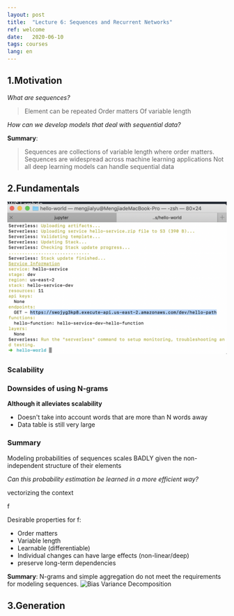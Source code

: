 ```yaml
---
layout: post
title:  "Lecture 6: Sequences and Recurrent Networks"
ref: welcome
date:   2020-06-10
tags: courses
lang: en
---
```


## 1.Motivation
_What are sequences?_
> Element can be repeated
> Order matters
> Of variable length

_How can we develop models that deal with sequential data?_

**Summary**:
> Sequences are collections of variable length where order matters.
> Sequences are widespread across machine learning applications
> Not all deep learning models can handle sequential data

## 2.Fundamentals
![Bias Variance Decomposition](/jupyternb/image/comparison-rnn.png)

### Scalability

### Downsides of using N-grams
**Although it alleviates scalability**
- Doesn't take into account words that are more than N words away
- Data table is still very large

### Summary
Modeling probabilities of sequences scales BADLY given the non-independent structure of their elements

_Can this probability estimation be learned in a more efficient way?_

vectorizing the context

f

Desirable properties for f:
- Order matters
- Variable length
- Learnable (differentiable)
- Individual changes can have large effects (non-linear/deep)
- preserve long-term dependencies

**Summary**:
N-grams and simple aggregation do not meet the requirements for modeling sequences.
![Bias Variance Decomposition](/jupyternb/ngram-addition.png)
## 3.Generation